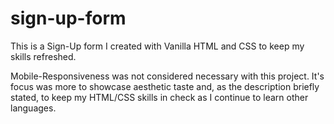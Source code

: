 # sign-up-form
This is a Sign-Up form I created with Vanilla HTML and CSS to keep my skills refreshed.

Mobile-Responsiveness was not considered necessary with this project. It's
focus was more to showcase aesthetic taste and, as the description briefly stated, to keep my HTML/CSS skills in check as I continue to learn other languages.
